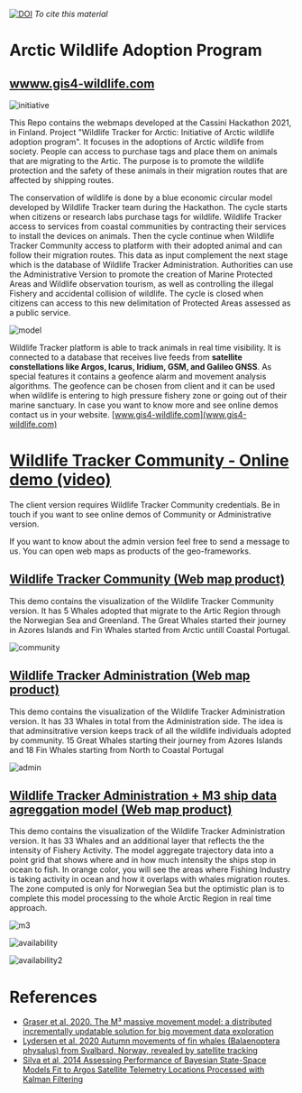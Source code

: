 [![DOI](https://zenodo.org/badge/425373870.svg)](https://zenodo.org/badge/latestdoi/425373870)
*To cite this material*

# Arctic Wildlife Adoption Program
## [wwww.gis4-wildlife.com](wwww.gis4-wildlife.com)

![initiative](root/wildlife-arctic.png)

This Repo contains the webmaps developed at the Cassini Hackathon 2021, in Finland. Project "Wildlife Tracker for Arctic: Initiative of Arctic wildlife adoption program". It focuses in the adoptions of Arctic wildlife from society. People can access to purchase tags and place them on animals that are migrating to the Artic. The purpose is to promote the wildlife protection and the safety of these animals in their migration routes that are affected by shipping routes.

The conservation of wildlife is done by a blue economic circular model developed by Wildlife Tracker team during the Hackathon. The cycle starts when citizens or research labs purchase tags for wildlife. Wildlife Tracker access to services from coastal communities by contracting their services to install the devices on animals. Then the cycle continue when Wildlife Tracker Community access to platform with their adopted animal and can follow their migration routes. This data as input complement the next stage which is the database of Wildlife Tracker Administration. Authorities can use the Administrative Version to promote the creation of Marine Protected Areas and Wildlife observation tourism, as well as controlling the illegal Fishery and accidental collision of wildlife. The cycle is closed when citizens can access to this new delimitation of Protected Areas assessed as a public service.

![model](root/model.jpeg)

Wildlife Tracker platform is able to track animals in real time visibility. It is connected to a database that receives live feeds from **satellite constellations like Argos, Icarus, Iridium, GSM, and Galileo GNSS**. As special features it contains a geofence alarm and movement analysis algorithms. The geofence can be chosen from client and it can be used when wildlife is entering to high pressure fishery zone or going out of their marine sanctuary. In case you want to know more and see online demos contact us in your website. [www.gis4-wildlife.com](www.gis4-wildlife.com)

# [Wildlife Tracker Community - Online demo (video)](https://www.youtube.com/watch?v=otLI02FCKWs)
The client version requires Wildlife Tracker Community credentials. Be in touch if you want to see online demos of Community or Administrative version.

If you want to know about the admin version feel free to send a message to us.
You can open web maps as products of the geo-frameworks.

## [Wildlife Tracker Community (Web map product)](https://gis4-move-analysis.github.io/arctic-wildlife-adoption-program/root/Great_Fin_adopted_index-True.html)
This demo contains the visualization of the Wildlife Tracker Community version. It has 5 Whales adopted that migrate to the Artic Region through the Norwegian Sea and Greenland. The Great Whales started their journey in Azores Islands and Fin Whales started from Arctic untill Coastal Portugal.

![community](root/adopt-arctic-gif.gif)

## [Wildlife Tracker Administration (Web map product)](https://gis4-move-analysis.github.io/arctic-wildlife-adoption-program/root/Great_Fin_norm_index-True.html)
This demo contains the visualization of the Wildlife Tracker Administration version. It has 33 Whales in total from the Administration side. The idea is that adminsitrative version keeps track of all the wildlife individuals adopted by community. 15 Great Whales starting their journey from Azores Islands and 18 Fin Whales starting from North to Coastal Portugal

![admin](root/norm-arctic-gif.gif)

## [Wildlife Tracker Administration + M3 ship data agreggation model (Web map product)](https://gis4-move-analysis.github.io/arctic-wildlife-adoption-program/root/Great_Fin_m3Model_index-True.html)
This demo contains the visualization of the Wildlife Tracker Administration version. It has 33 Whales and an additional layer that reflects the the intensity of Fishery Activity. The model aggregate trajectory data into a point grid that shows where and in how much intensity the ships stop in ocean to fish. In orange color, you will see the areas where Fishing Industry is taking activity in ocean and how it overlaps with whales migration routes. The zone computed is only for Norwegian Sea but the optimistic plan is to complete this model processing to the whole Arctic Region in real time approach.

![m3](root/m3-arctic-gif.gif)

![availability](root/m3-model-map.png)

![availability2](root/nview-map.png)

# References
- [Graser et al, 2020. The M³ massive movement model: a distributed incrementally updatable solution for big movement data exploration](https://www.tandfonline.com/doi/abs/10.1080/13658816.2020.1776293)
- [Lydersen et al, 2020 Autumn movements of fin whales (Balaenoptera physalus) from Svalbard, Norway, revealed by satellite tracking](https://www.nature.com/articles/s41598-020-73996-z)
- [Silva et al, 2014 Assessing Performance of Bayesian State-Space Models Fit to Argos Satellite Telemetry Locations Processed with Kalman Filtering](https://www.researchgate.net/publication/260996651_Assessing_Performance_of_Bayesian_State-Space_Models_Fit_to_Argos_Satellite_Telemetry_Locations_Processed_with_Kalman_Filtering)
